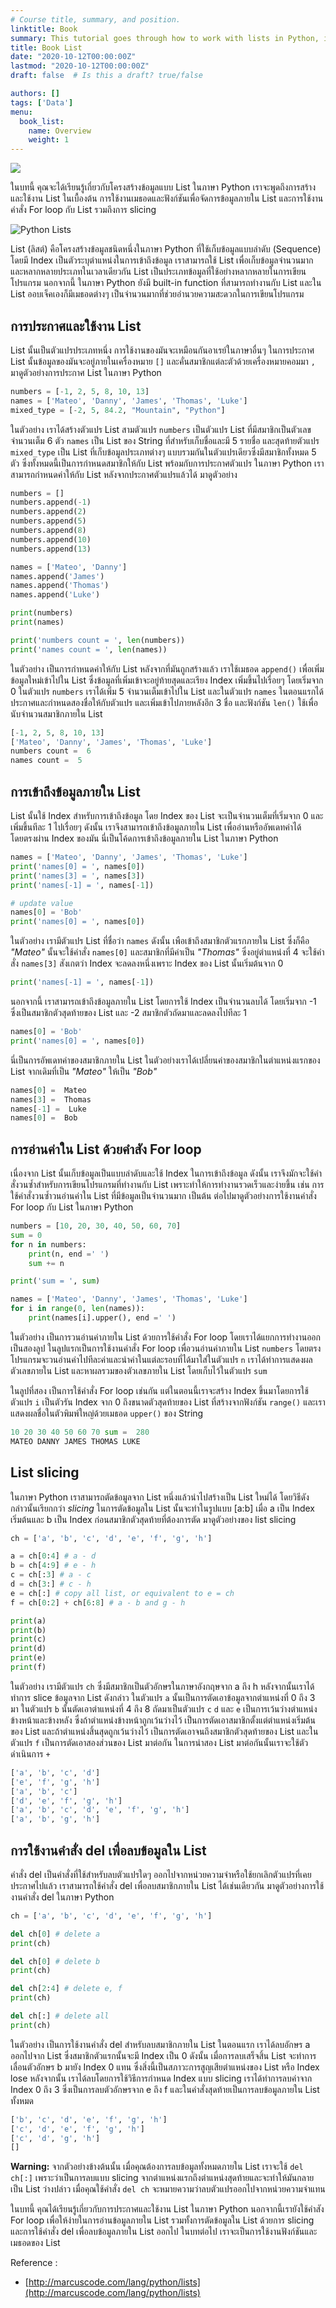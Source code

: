 ```yaml
---
# Course title, summary, and position.
linktitle: Book
summary: This tutorial goes through how to work with lists in Python, including many of the built-in methods Python makes available for these data structures. Feel free to click on any of the links below to skip to a section of interest.
title: Book List
date: "2020-10-12T00:00:00Z"
lastmod: "2020-10-12T00:00:00Z"
draft: false  # Is this a draft? true/false

authors: []
tags: ['Data']
menu:
  book_list:
    name: Overview
    weight: 1
---
```


![](https://cdn.activestate.com/wp-content/uploads/2020/04/python-list-packages.png)

ในบทนี้ คุณจะได้เรียนรู้เกี่ยวกับโครงสร้างข้อมูลแบบ List ในภาษา Python เราจะพูดถึงการสร้างและใช้งาน List ในเบื้องต้น การใช้งานเมธอดและฟังก์ชันเพื่อจัดการข้อมูลภายใน List และการใช้งานคำสั่ง For loop กับ List รวมถึงการ slicing

![Python Lists](http://marcuscode.com/media/72/marcuscode_KSVAJo7O_1000.jpg "Python Lists")

List (ลิสต์) คือโครงสร้างข้อมูลชนิดหนึ่งในภาษา Python ที่ใช้เก็บข้อมูลแบบลำดับ (Sequence) โดยมี Index เป็นตัวระบุตำแหน่งในการเข้าถึงข้อมูล เราสามารถใช้ List เพื่อเก็บข้อมูลจำนวนมากและหลากหลายประเภทในเวลาเดียวกัน List เป็นประเภทข้อมูลที่ใช้อย่างหลากหลายในการเขียนโปรแกรม นอกจากนี้ ในภาษา Python ยังมี built-in function ที่สามารถทำงานกับ List และใน List ออบเจ็คเองก็มีเมธอดต่างๆ เป็นจำนวนมากที่ช่วยอำนวยความสะดวกในการเขียนโปรแกรม

## การประกาศและใช้งาน List

List นั้นเป็นตัวแปรประเภทหนึ่ง การใช้งานของมันจะเหมือนกันอาเรย์ในภาษาอื่นๆ ในการประกาศ List นั้นข้อมูลของมันจะอยู่ภายในเครื่องหมาย  `[]`  และคั่นสมาชิกแต่ละตัวด้วยเครื่องหมายคอมมา  `,`  มาดูตัวอย่างการประกาศ List ในภาษา Python

```py
numbers = [-1, 2, 5, 8, 10, 13]
names = ['Mateo', 'Danny', 'James', 'Thomas', 'Luke']
mixed_type = [-2, 5, 84.2, "Mountain", "Python"]
```

ในตัวอย่าง เราได้สร้างตัวแปร List สามตัวแปร  `numbers`  เป็นตัวแปร List ที่มีสมาชิกเป็นตัวเลขจำนวนเต็ม 6 ตัว  `names`  เป็น List ของ String ที่สำหรับเก็บชื่อและมี 5 รายชื่อ และสุดท้ายตัวแปร  `mixed_type`  เป็น List ที่เก็บข้อมูลประเภทต่างๆ แบบรวมกันในตัวแปรเดียวซึ่งมีสมาชิกทั้งหมด 5 ตัว ซึ่งทั้งหมดนี้เป็นการกำหนดสมาชิกให้กับ List พร้อมกับการประกาศตัวแปร ในภาษา Python เราสามารถกำหนดค่าให้กับ List หลังจากประกาศตัวแปรแล้วได้ มาดูตัวอย่าง

```py
numbers = []
numbers.append(-1)
numbers.append(2)
numbers.append(5)
numbers.append(8)
numbers.append(10)
numbers.append(13)

names = ['Mateo', 'Danny']
names.append('James')
names.append('Thomas')
names.append('Luke')

print(numbers)
print(names)

print('numbers count = ', len(numbers))
print('names count = ', len(names))
```

ในตัวอย่าง เป็นการกำหนดค่าให้กับ List หลังจากที่มันถูกสร้างแล้ว เราใช้เมธอด  `append()`  เพื่อเพิ่มข้อมูลใหม่เข้าไปใน List ซึ่งข้อมูลที่เพิ่มเข้าจะอยู่ท้ายสุดและเรียง Index เพิ่มขึ้นไปเรื่อยๆ โดยเริ่มจาก 0 ในตัวแปร  `numbers`  เราได้เพิ่ม 5 จำนวนเต็มเข้าไปใน List และในตัวแปร  `names`  ในตอนแรกได้ประกาศและกำหนดสองชื่อให้กับตัวแปร และเพิ่มเข้าไปภายหลังอีก 3 ชื่อ และฟังก์ชัน  `len()`  ใช้เพื่อนับจำนวนสมาชิกภายใน List

```py
[-1, 2, 5, 8, 10, 13]
['Mateo', 'Danny', 'James', 'Thomas', 'Luke']
numbers count =  6
names count =  5

```

## การเข้าถึงข้อมูลภายใน List

List นั้นใช้ Index สำหรับการเข้าถึงข้อมูล โดย Index ของ List จะเป็นจำนวนเต็มที่เริ่มจาก 0 และเพิ่มขึ้นทีละ 1 ไปเรื่อยๆ ดังนั้น เราจึงสามารถเข้าถึงข้อมูลภายใน List เพื่ออ่านหรืออัพเดทค่าได้โดยตรงผ่าน Index ของมัน นี่เป็นโค้ดการเข้าถึงข้อมูลภายใน List ในภาษา Python

```py
names = ['Mateo', 'Danny', 'James', 'Thomas', 'Luke']
print('names[0] = ', names[0])
print('names[3] = ', names[3])
print('names[-1] = ', names[-1])

# update value
names[0] = 'Bob'
print('names[0] = ', names[0])
```

ในตัวอย่าง เรามีตัวแปร List ที่ชื่อว่า  `names`  ดังนั้น เพือเข้าถึงสมาชิกตัวแรกภายใน List ซึ่งก็คือ  _"Mateo"_  นั้นจะใช้คำสั่ง  `names[0]`  และสมาชิกที่มีค่าเป็น  _"Thomas"_  ซึ่งอยู่ตำแหน่งที่ 4 จะใช้คำสั่ง  `names[3]`  สังเกตว่า Index จะลดลงหนึ่งเพราะ Index ของ List นั้นเริ่มต้นจาก 0

```py
print('names[-1] = ', names[-1])
```

นอกจากนี้ เราสามารถเข้าถึงข้อมูลภายใน List โดยการใช้ Index เป็นจำนวนลบได้ โดยเริ่มจาก -1 ซึ่งเป็นสมาชิกตัวสุดท้ายของ List และ -2 สมาชิกตัวถัดมาและลดลงไปทีละ 1

```py
names[0] = 'Bob'
print('names[0] = ', names[0])
```

นี่เป็นการอัพเดทค่าของสมาชิกภายใน List ในตัวอย่างเราได้เปลี่ยนค่าของสมาชิกในตำแหน่งแรกของ List จากเดิมที่เป็น  _"Mateo"_  ให้เป็น  _"Bob"_

```py
names[0] =  Mateo
names[3] =  Thomas
names[-1] =  Luke
names[0] =  Bob
```

## การอ่านค่าใน List ด้วยคำสัง For loop

เนื่องจาก List นั้นเก็บข้อมูลเป็นแบบลำดับและใช้ Index ในการเข้าถึงข้อมูล ดังนั้น เราจึงมักจะใช้คำสั่งวนซ้ำสำหรับการเขียนโปรแกรมที่ทำงานกับ List เพราะทำให้การทำงานรวดเร็วและง่ายขึ้น เช่น การใช้คำสั่งวนซ้ำวนอ่านค่าใน List ที่มีข้อมูลเป็นจำนวนมาก เป็นต้น ต่อไปมาดูตัวอย่างการใช้งานคำสั่ง For loop กับ List ในภาษา Python

```py
numbers = [10, 20, 30, 40, 50, 60, 70]
sum = 0
for n in numbers:
    print(n, end =' ')
    sum += n

print('sum = ', sum)

names = ['Mateo', 'Danny', 'James', 'Thomas', 'Luke']
for i in range(0, len(names)):
    print(names[i].upper(), end =' ')
```

ในตัวอย่าง เป็นการวนอ่านค่าภายใน List ด้วยการใช้คำสั่ง For loop โดยเราได้แยกการทำงานออกเป็นสองลูป ในลูปแรกเป็นการใช้งานคำสั่ง For loop เพื่อวนอ่านค่าภายใน List  `numbers`  โดยตรง โปรแกรมจะวนอ่านค่าไปทีละค่าและนำค่าในแต่ละรอบที่ได้มาใส่ในตัวแปร  `n`  เราได้ทำการแสดงผลตัวเลขภายใน List และหาผลรวมของตัวเลขภายใน List โดยเก็บไว้ในตัวแปร  `sum`

ในลูปที่สอง เป็นการใช้คำสั่ง For loop เช่นกัน แต่ในตอนนี้เราจะสร้าง Index ขึ้นมาโดยการใช้ตัวแปร  `i`  เป็นตัวรัน Index จาก 0 ถึงขนาดตัวสุดท้ายของ List ที่สร้างจากฟังก์ชัน  `range()`  และเราแสดงผลชื่อในตัวพิมพ์ใหญ่ด้วยเมธอด  `upper()`  ของ String

```py
10 20 30 40 50 60 70 sum =  280
MATEO DANNY JAMES THOMAS LUKE
```

## List slicing

ในภาษา Python เราสามารถตัดข้อมูลจาก List หนึ่งแล้วนำไปสร้างเป็น List ใหม่ได้ โดยวิธีดังกล่าวนั้นเรียกกว่า  _slicing_  ในการตัดข้อมูลใน List นั้นจะทำในรูปแบบ [a:b] เมื่อ a เป็น Index เริ่มต้นและ b เป็น Index ก่อนสมาชิกตัวสุดท้ายที่ต้องการตัด มาดูตัวอย่างของ list slicing

```py
ch = ['a', 'b', 'c', 'd', 'e', 'f', 'g', 'h']

a = ch[0:4] # a - d
b = ch[4:9] # e - h
c = ch[:3] # a - c
d = ch[3:] # c - h
e = ch[:] # copy all list, or equivalent to e = ch
f = ch[0:2] + ch[6:8] # a - b and g - h

print(a)
print(b)
print(c)
print(d)
print(e)
print(f)
```

ในตัวอย่าง เรามีตัวแปร  `ch`  ซึ่งมีสมาชิกเป็นตัวอักษรในภาษาอังกฤษจาก a ถึง h หลังจากนั้นเราได้ทำการ slice ข้อมูลจาก List ดังกล่าว ในตัวแปร  `a`  นั้นเป็นการตัดเอาข้อมูลจากตำแหน่งที่ 0 ถึง 3 มา ในตัวแปร  `b`  นั้นตัดเอาตำแหน่งที่ 4 ถึง 8 ถัดมาเป็นตัวแปร  `c`  `d`  และ  `e`  เป็นการเว้นว่างตำแหน่งข้างหน้าและข้างหลัง ซึ่งถ้าตำแหน่งข้างหน้าถูกเว้นว่างไว้ เป็นการตัดเอาสมาชิกตั้งแต่ตำแหน่งเริ่มต้นของ List และถ้าตำแหน่งสิ้นสุดถูกเว้นว่างไว้ เป็นการตัดเอาจนถึงสมาชิกตัวสุดท้ายของ List และในตัวแปร  `f`  เป็นการตัดเอาสองส่วนของ List มาต่อกัน ในการนำสอง List มาต่อกันนั้นเราจะใช้ตัวดำเนินการ  `+`

```py
['a', 'b', 'c', 'd']
['e', 'f', 'g', 'h']
['a', 'b', 'c']
['d', 'e', 'f', 'g', 'h']
['a', 'b', 'c', 'd', 'e', 'f', 'g', 'h']
['a', 'b', 'g', 'h']
```

## การใช้งานคำสั่ง del เพื่อลบข้อมูลใน List

คำสั่ง del เป็นคำสั่งที่ใช้สำหรับลบตัวแปรใดๆ ออกไปจากหน่วยความจำหรือใช้ยกเลิกตัวแปรที่เคยประกาศไปแล้ว เราสามารถใช้คำสั่ง del เพื่อลบสมาชิกภายใน List ได้เช่นเดียวกัน มาดูตัวอย่างการใช้งานคำสั่ง del ในภาษา Python

```py
ch = ['a', 'b', 'c', 'd', 'e', 'f', 'g', 'h']

del ch[0] # delete a 
print(ch)

del ch[0] # delete b 
print(ch)

del ch[2:4] # delete e, f 
print(ch)

del ch[:] # delete all
print(ch)
```

ในตัวอย่าง เป็นการใช้งานคำสั่ง del สำหรับลบสมาชิกภายใน List ในตอนแรก เราได้ลบอักษร a ออกไปจาก List ซึ่งสมาชิกตัวแรกนั้นจะมี Index เป็น 0 ดังนั้น เมื่อการลบเสร็จสิ้น List จะทำการเลื่อนตัวอักษร b มายัง Index 0 แทน ซึ่งสิ่งนี้เป็นสภาวะการสูญเสียตำแหน่งของ List หรือ Index lose หลังจากนั้น เราได้ลบโดยการใช้วิธีการกำหนด Index แบบ slicing เราได้ทำการลบค่าจาก Index 0 ถึง 3 ซึ่งเป็นการลบตัวอักษรจาก e ถึง f และในคำสั่งสุดท้ายเป็นการลบข้อมูลภายใน List ทั้งหมด

```py
['b', 'c', 'd', 'e', 'f', 'g', 'h']
['c', 'd', 'e', 'f', 'g', 'h']
['c', 'd', 'g', 'h']
[]
```

**Warning:**  จากตัวอย่างข้างต้นนั้น เมื่อคุณต้องการลบข้อมูลทั้งหมดภายใน List เราจะใช้  `del ch[:]`  เพราะว่าเป็นการลบแบบ slicing จากตำแหน่งแรกถึงตำแหน่งสุดท้ายและจะทำให้มันกลายเป็น List ว่างปล่าว เมื่อคุณใช้คำสั่ง  `del ch`  จะหมายความว่าลบตัวแปรออกไปจากหน่วยความจำแทน

ในบทนี้ คุณได้เรียนรู้เกี่ยวกับการประกาศและใช้งาน List ในภาษา Python นอกจากนี้เรายังใช้คำสัง For loop เพื่อให้ง่ายในการอ่านข้อมูลภายใน List รวมทั้งการตัดข้อมูลใน List ด้วยการ slicing และการใช้คำสั่ง del เพื่อลบข้อมูลภายใน List ออกไป ในบทต่อไป เราจะเป็นการใช้งานฟังก์ชันและเมธอดของ List

Reference :

-   [http://marcuscode.com/lang/python/lists](http://marcuscode.com/lang/python/lists)
